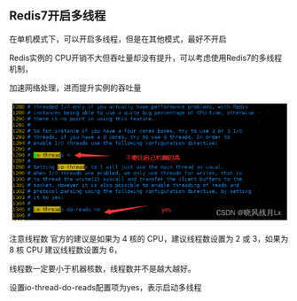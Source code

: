 Redis7开启多线程
---

在单机模式下，可以开启多线程，但是在其他模式，最好不开启

Redis实例的 CPU开销不大但吞吐量却没有提升，可以考虑使用Redis7的多线程机制，

加速网络处理，进而提升实例的吞吐量

![img_201.png](img_201.png)

注意线程数
官方的建议是如果为 4 核的 CPU，建议线程数设置为 2 或 3，如果为 8 核 CPU 建议线程数设置为 6，

线程数一定要小于机器核数，线程数并不是越大越好。

设置io-thread-do-reads配置项为yes，表示启动多线程